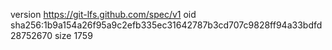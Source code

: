 version https://git-lfs.github.com/spec/v1
oid sha256:1b9a154a26f95a9c2efb335ec31642787b3cd707c9828ff94a33bdfd28752670
size 1759
